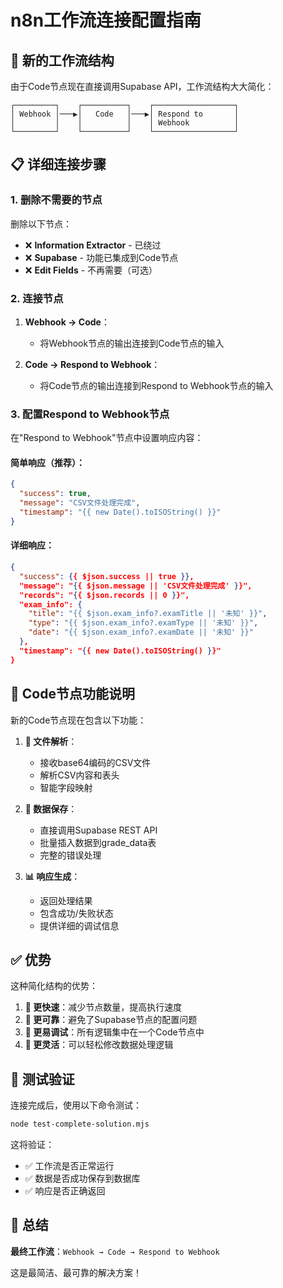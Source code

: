 # n8n工作流连接配置指南

## 🎯 新的工作流结构

由于Code节点现在直接调用Supabase API，工作流结构大大简化：

```
┌─────────┐    ┌──────────┐    ┌──────────────────┐
│ Webhook │───▶│   Code   │───▶│ Respond to       │
│         │    │          │    │ Webhook          │
└─────────┘    └──────────┘    └──────────────────┘
```

## 📋 详细连接步骤

### 1. 删除不需要的节点

删除以下节点：
- ❌ **Information Extractor** - 已绕过
- ❌ **Supabase** - 功能已集成到Code节点
- ❌ **Edit Fields** - 不再需要（可选）

### 2. 连接节点

1. **Webhook → Code**：
   - 将Webhook节点的输出连接到Code节点的输入

2. **Code → Respond to Webhook**：
   - 将Code节点的输出连接到Respond to Webhook节点的输入

### 3. 配置Respond to Webhook节点

在"Respond to Webhook"节点中设置响应内容：

#### 简单响应（推荐）：
```json
{
  "success": true,
  "message": "CSV文件处理完成",
  "timestamp": "{{ new Date().toISOString() }}"
}
```

#### 详细响应：
```json
{
  "success": {{ $json.success || true }},
  "message": "{{ $json.message || 'CSV文件处理完成' }}",
  "records": "{{ $json.records || 0 }}",
  "exam_info": {
    "title": "{{ $json.exam_info?.examTitle || '未知' }}",
    "type": "{{ $json.exam_info?.examType || '未知' }}",
    "date": "{{ $json.exam_info?.examDate || '未知' }}"
  },
  "timestamp": "{{ new Date().toISOString() }}"
}
```

## 🔧 Code节点功能说明

新的Code节点现在包含以下功能：

1. **📄 文件解析**：
   - 接收base64编码的CSV文件
   - 解析CSV内容和表头
   - 智能字段映射

2. **💾 数据保存**：
   - 直接调用Supabase REST API
   - 批量插入数据到grade_data表
   - 完整的错误处理

3. **📊 响应生成**：
   - 返回处理结果
   - 包含成功/失败状态
   - 提供详细的调试信息

## ✅ 优势

这种简化结构的优势：

1. **🚀 更快速**：减少节点数量，提高执行速度
2. **🔧 更可靠**：避免了Supabase节点的配置问题
3. **🐛 更易调试**：所有逻辑集中在一个Code节点中
4. **📝 更灵活**：可以轻松修改数据处理逻辑

## 🧪 测试验证

连接完成后，使用以下命令测试：

```bash
node test-complete-solution.mjs
```

这将验证：
- ✅ 工作流是否正常运行
- ✅ 数据是否成功保存到数据库
- ✅ 响应是否正确返回

## 🎯 总结

**最终工作流**：`Webhook → Code → Respond to Webhook`

这是最简洁、最可靠的解决方案！ 